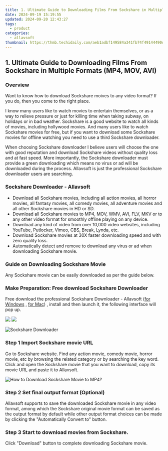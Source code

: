 ```yaml
---
title: 1. Ultimate Guide to Downloading Films From Sockshare in Multiple Formats (MP4, MOV, AVI)
date: 2024-09-19 15:19:55
updated: 2024-09-20 12:43:27
tags:
  - product
categories:
  - allavsoft
thumbnail: https://thmb.techidaily.com/aeb1adbf149584a341fb74f49144490d740789721f41a9cf0edd89a122f69cd4.jpg
---
```


## 1. Ultimate Guide to Downloading Films From Sockshare in Multiple Formats (MP4, MOV, AVI)

### Overview

Want to know how to download Sockshare moives to any video format? If you do, then you come to the right place.

I know many users like to watch movies to entertain themselves, or as a way to relieve pressure or just for killing time when taking subway, on holidays or in bad weather. Sockshare is a good website to watch all kinds of movies, including hollywood movies. And many users like to watch Sockshare movies for free, but if you want to download some Sockshare movies for offline watching you need to use a third Sockshare downloader.

When choosing Sockshare downloader I believe users will choose the one with good reputation and download Sockshare videos without quality loss and at fast speed. More importantly, the Sockshare downloader must provide a green downloading which means no virus or ad will be downloaded during the process. Allavsoft is just the professional Sockshare downloader users are searching.

### Sockshare Downloader - Allavsoft

* Download all Sockshare movies, including all action movies, all horror movies, all fantasy movies, all comedy movies, all adventure movies and all other Sockshare movies in HD or SD.
* Download all Sockshare movies to MP4, MOV, WMV, AVI, FLV, MKV or to any other video format for smoothly offline playing on any device.
* Download any kind of video from over 10,000 video websites, including YouTube, Putlocker, Vimeo, CBS, Break, Lynda, etc.
* Download Sockshare movies at 30X faster downloading speed and with zero quality loss.
* Automatically detect and remove to download any virus or ad when downloading Sockshare movie.

### Guide on Downloading Sockshare Movie

Any Sockshare movie can be easily downloaded as per the guide below.

### Make Preparation: Free download Sockshare Downloader

Free download the professional Sockshare Downloader - Allavsoft ([for Windows](https://tools.techidaily.com/allavsoft/products/) , [for Mac](https://tools.techidaily.com/allavsoft/products/)) , install and then launch it, the following interface will pop up.

[![](https://www.allavsoft.com/how-to/../images/how-to/free-download-win.jpg)](https://tools.techidaily.com/allavsoft/products/) [![](https://www.allavsoft.com/how-to/../images/how-to/free-download-mac.jpg)](https://tools.techidaily.com/allavsoft/products/)

![Sockshare Downloader](https://www.allavsoft.com/how-to/../images/allavsoft/screen-shot-600.jpg)

### Step 1 Import Sockshare movie URL

Go to Sockshare website. Find any action movie, comedy movie, horror movie, etc by browsing the related category or by searching the key word. Click and open the Sockshare movie that you want to download, copy its movie URL and paste it to Allavsoft.

![How to Download Sockshare Movie to MP4?](https://www.allavsoft.com/how-to/../images/how-to/download-rtmp-video/download-rtmp-video.jpg)

### Step 2 Set final output format (Optional)

Allavsoft supports to save the downloaded Sockshare movie in any video format, among which the Sockshare original movie format can be saved as the output format by default while other output format choices can be made by clicking the "Automatically Convert to" button.

### Step 3 Start to download movies from Sockshare.

Click "Download" button to complete downloading Sockshare movie.

<ins class="adsbygoogle"
     style="display:block"
     data-ad-format="autorelaxed"
     data-ad-client="ca-pub-7571918770474297"
     data-ad-slot="1223367746"></ins>



<ins class="adsbygoogle"
     style="display:block"
     data-ad-client="ca-pub-7571918770474297"
     data-ad-slot="8358498916"
     data-ad-format="auto"
     data-full-width-responsive="true"></ins>
